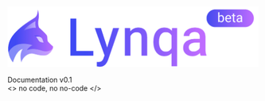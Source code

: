 <!-- _coverpage.md -->

![Lynqa Logo](_media/logo-lynqa-full-beta.png)

<div class="doc-version">Documentation v0.1</div>

<div class="baseline">&lt;&gt;&nbsp;<span class="baseline-colored">no</span> code, <span class="baseline-colored">no</span> no-code&nbsp;&lt;/&gt;</div>

